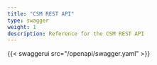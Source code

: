 ```yaml
---
title: "CSM REST API"
type: swagger
weight: 1
description: Reference for the CSM REST API
---
```


{{< swaggerui src="/openapi/swagger.yaml" >}}
